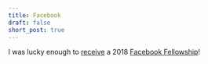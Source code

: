 ```yaml
---
title: Facebook
draft: false
short_post: true
---
```


I was lucky enough to [receive][cs] a 2018 [Facebook Fellowship][fb]!

[cs]: https://news.cs.washington.edu/2018/01/18/james-bornholt-and-eunsol-choi-named-2018-facebook-fellows/
[fb]: https://research.fb.com/announcing-the-2018-cohort-of-facebook-fellows-and-emerging-scholars/